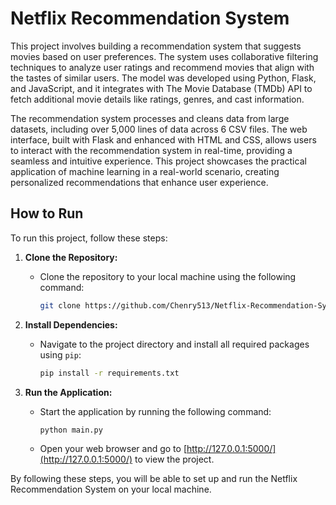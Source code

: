 # Netflix Recommendation System

This project involves building a recommendation system that suggests movies based on user preferences. The system uses collaborative filtering techniques to analyze user ratings and recommend movies that align with the tastes of similar users. The model was developed using Python, Flask, and JavaScript, and it integrates with The Movie Database (TMDb) API to fetch additional movie details like ratings, genres, and cast information.

The recommendation system processes and cleans data from large datasets, including over 5,000 lines of data across 6 CSV files. The web interface, built with Flask and enhanced with HTML and CSS, allows users to interact with the recommendation system in real-time, providing a seamless and intuitive experience. This project showcases the practical application of machine learning in a real-world scenario, creating personalized recommendations that enhance user experience.

## How to Run

To run this project, follow these steps:

1. **Clone the Repository:**
   - Clone the repository to your local machine using the following command:
     ```bash
     git clone https://github.com/Chenry513/Netflix-Recommendation-System/tree/master
     ```

2. **Install Dependencies:**
   - Navigate to the project directory and install all required packages using `pip`:
     ```bash
     pip install -r requirements.txt
     ```

3. **Run the Application:**
   - Start the application by running the following command:
     ```bash
     python main.py
     ```
   - Open your web browser and go to [http://127.0.0.1:5000/](http://127.0.0.1:5000/) to view the project.

By following these steps, you will be able to set up and run the Netflix Recommendation System on your local machine.


